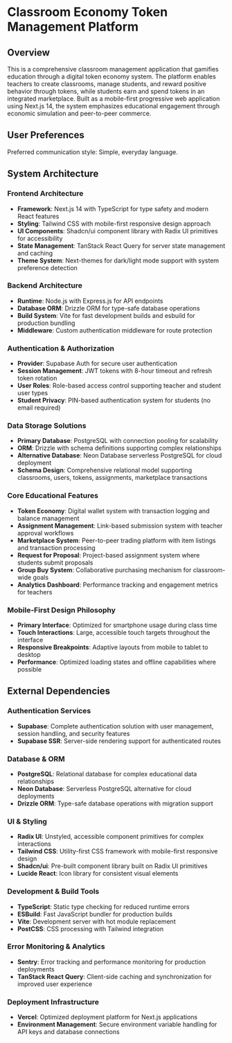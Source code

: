 # Classroom Economy Token Management Platform

## Overview

This is a comprehensive classroom management application that gamifies education through a digital token economy system. The platform enables teachers to create classrooms, manage students, and reward positive behavior through tokens, while students earn and spend tokens in an integrated marketplace. Built as a mobile-first progressive web application using Next.js 14, the system emphasizes educational engagement through economic simulation and peer-to-peer commerce.

## User Preferences

Preferred communication style: Simple, everyday language.

## System Architecture

### Frontend Architecture
- **Framework**: Next.js 14 with TypeScript for type safety and modern React features
- **Styling**: Tailwind CSS with mobile-first responsive design approach
- **UI Components**: Shadcn/ui component library with Radix UI primitives for accessibility
- **State Management**: TanStack React Query for server state management and caching
- **Theme System**: Next-themes for dark/light mode support with system preference detection

### Backend Architecture
- **Runtime**: Node.js with Express.js for API endpoints
- **Database ORM**: Drizzle ORM for type-safe database operations
- **Build System**: Vite for fast development builds and esbuild for production bundling
- **Middleware**: Custom authentication middleware for route protection

### Authentication & Authorization
- **Provider**: Supabase Auth for secure user authentication
- **Session Management**: JWT tokens with 8-hour timeout and refresh token rotation
- **User Roles**: Role-based access control supporting teacher and student user types
- **Student Privacy**: PIN-based authentication system for students (no email required)

### Data Storage Solutions
- **Primary Database**: PostgreSQL with connection pooling for scalability
- **ORM**: Drizzle with schema definitions supporting complex relationships
- **Alternative Database**: Neon Database serverless PostgreSQL for cloud deployment
- **Schema Design**: Comprehensive relational model supporting classrooms, users, tokens, assignments, marketplace transactions

### Core Educational Features
- **Token Economy**: Digital wallet system with transaction logging and balance management
- **Assignment Management**: Link-based submission system with teacher approval workflows
- **Marketplace System**: Peer-to-peer trading platform with item listings and transaction processing
- **Request for Proposal**: Project-based assignment system where students submit proposals
- **Group Buy System**: Collaborative purchasing mechanism for classroom-wide goals
- **Analytics Dashboard**: Performance tracking and engagement metrics for teachers

### Mobile-First Design Philosophy
- **Primary Interface**: Optimized for smartphone usage during class time
- **Touch Interactions**: Large, accessible touch targets throughout the interface
- **Responsive Breakpoints**: Adaptive layouts from mobile to tablet to desktop
- **Performance**: Optimized loading states and offline capabilities where possible

## External Dependencies

### Authentication Services
- **Supabase**: Complete authentication solution with user management, session handling, and security features
- **Supabase SSR**: Server-side rendering support for authenticated routes

### Database & ORM
- **PostgreSQL**: Relational database for complex educational data relationships
- **Neon Database**: Serverless PostgreSQL alternative for cloud deployments
- **Drizzle ORM**: Type-safe database operations with migration support

### UI & Styling
- **Radix UI**: Unstyled, accessible component primitives for complex interactions
- **Tailwind CSS**: Utility-first CSS framework with mobile-first responsive design
- **Shadcn/ui**: Pre-built component library built on Radix UI primitives
- **Lucide React**: Icon library for consistent visual elements

### Development & Build Tools
- **TypeScript**: Static type checking for reduced runtime errors
- **ESBuild**: Fast JavaScript bundler for production builds
- **Vite**: Development server with hot module replacement
- **PostCSS**: CSS processing with Tailwind integration

### Error Monitoring & Analytics
- **Sentry**: Error tracking and performance monitoring for production deployments
- **TanStack React Query**: Client-side caching and synchronization for improved user experience

### Deployment Infrastructure
- **Vercel**: Optimized deployment platform for Next.js applications
- **Environment Management**: Secure environment variable handling for API keys and database connections